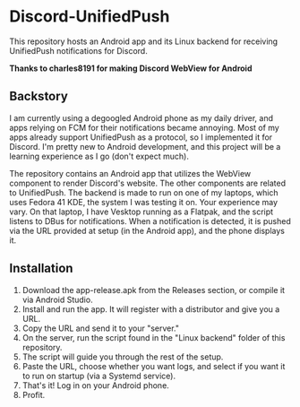 # Discord-UnifiedPush
This repository hosts an Android app and its Linux backend for receiving UnifiedPush notifications for Discord.

**Thanks to charles8191 for making Discord WebView for Android**

## **Backstory**
I am currently using a degoogled Android phone as my daily driver, and apps relying on FCM for their notifications became annoying. Most of my apps already support UnifiedPush as a protocol, so I implemented it for Discord. I'm pretty new to Android development, and this project will be a learning experience as I go (don't expect much).

The repository contains an Android app that utilizes the WebView component to render Discord's website. The other components are related to UnifiedPush. The backend is made to run on one of my laptops, which uses Fedora 41 KDE, the system I was testing it on. Your experience may vary. On that laptop, I have Vesktop running as a Flatpak, and the script listens to DBus for notifications. When a notification is detected, it is pushed via the URL provided at setup (in the Android app), and the phone displays it.

## **Installation**
1. Download the app-release.apk from the Releases section, or compile it via Android Studio.
2. Install and run the app. It will register with a distributor and give you a URL.
3. Copy the URL and send it to your "server."
4. On the server, run the script found in the "Linux backend" folder of this repository.
5. The script will guide you through the rest of the setup.
6. Paste the URL, choose whether you want logs, and select if you want it to run on startup (via a Systemd service).
7. That's it! Log in on your Android phone.
8. Profit.
